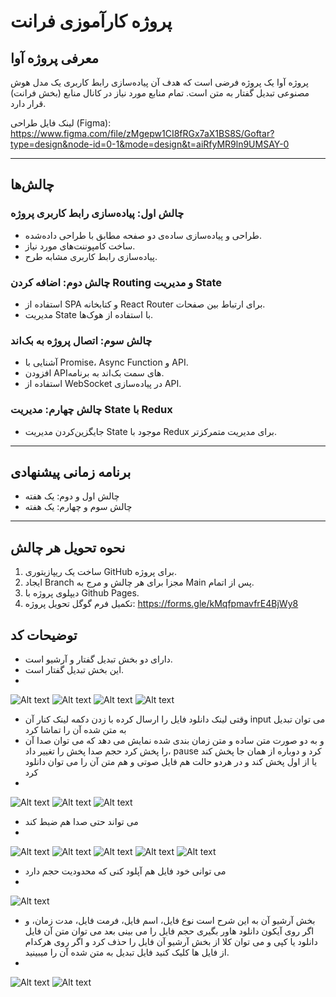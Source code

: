 # پروژه کارآموزی فرانت

## معرفی پروژه آوا
پروژه آوا یک پروژه فرضی است که هدف آن پیاده‌سازی رابط کاربری یک مدل هوش مصنوعی تبدیل گفتار به متن است.
تمام منابع مورد نیاز در کانال منابع (بخش فرانت) قرار دارد.

لینک فایل طراحی (Figma):
https://www.figma.com/file/zMgepw1CI8fRGx7aX1BS8S/Goftar?type=design&node-id=0-1&mode=design&t=aiRfyMR9ln9UMSAY-0

---

## چالش‌ها

### چالش اول: پیاده‌سازی رابط کاربری پروژه
- طراحی و پیاده‌سازی ساده‌ی دو صفحه مطابق با طراحی داده‌شده.
- ساخت کامپوننت‌های مورد نیاز.
- پیاده‌سازی رابط کاربری مشابه طرح.

### چالش دوم: اضافه کردن Routing و مدیریت State
- استفاده از SPA و کتابخانه React Router برای ارتباط بین صفحات.
- مدیریت State با استفاده از هوک‌ها.

### چالش سوم: اتصال پروژه به بک‌اند
- آشنایی با Promise، Async Function و API.
- افزودن APIهای سمت بک‌اند به برنامه.
- استفاده از WebSocket در پیاده‌سازی API.

### چالش چهارم: مدیریت State با Redux
- جایگزین‌کردن مدیریت State موجود با Redux برای مدیریت متمرکزتر.

---

## برنامه زمانی پیشنهادی
- چالش اول و دوم: یک هفته
- چالش سوم و چهارم: یک هفته

---

## نحوه تحویل هر چالش
1. ساخت یک ریپازیتوری GitHub برای پروژه.
2. ایجاد Branch مجزا برای هر چالش و مرج به Main پس از اتمام.
3. دیپلوی پروژه با Github Pages.
4. تکمیل فرم گوگل تحویل پروژه:
https://forms.gle/kMqfpmavfrE4BjWy8

## توضیحات کد
- دارای دو بخش تبدیل گفتار و آرشیو است.
- این بخش تبدیل گفتار است.
- 
![Alt text](https://github.com/amirhoprogrammer/front-project-roshan/blob/main/image%20of%20project/image1.png)
![Alt text](https://github.com/amirhoprogrammer/front-project-roshan/blob/main/image%20of%20project/image2.png)
![Alt text](https://github.com/amirhoprogrammer/front-project-roshan/blob/main/image%20of%20project/image3.png)
![Alt text](https://github.com/amirhoprogrammer/front-project-roshan/blob/main/image%20of%20project/image4.png)
- وقتی لینک دانلود فایل را ارسال کرده با زدن دکمه لینک کنار آن input می توان تبدیل به متن شده آن را تماشا کرد
- و به دو صورت متن ساده و متن زمان بندی شده نمایش می دهد که می توان صدا آن را پخش کرد حجم صدا پخش را تغییر داد، pause کرد و دوباره از همان جا پخش کند یا از اول پخش کند و در هردو حالت هم فایل صوتی و هم متن آن را می توان دانلود کرد
- 
![Alt text](https://github.com/amirhoprogrammer/front-project-roshan/blob/main/image%20of%20project/image5.png)
![Alt text](https://github.com/amirhoprogrammer/front-project-roshan/blob/main/image%20of%20project/image6.png)
![Alt text](https://github.com/amirhoprogrammer/front-project-roshan/blob/main/image%20of%20project/image11.png)
- می تواند حتی صدا هم ضبط کند
- 
![Alt text](https://github.com/amirhoprogrammer/front-project-roshan/blob/main/image%20of%20project/image1.png)
![Alt text](https://github.com/amirhoprogrammer/front-project-roshan/blob/main/image%20of%20project/image7.png)
![Alt text](https://github.com/amirhoprogrammer/front-project-roshan/blob/main/image%20of%20project/image8.png)
![Alt text](https://github.com/amirhoprogrammer/front-project-roshan/blob/main/image%20of%20project/image9.png)
![Alt text](https://github.com/amirhoprogrammer/front-project-roshan/blob/main/image%20of%20project/image10.png)
- می توانی خود فایل هم آپلود کنی که محدودیت حجم دارد
- 
![Alt text](https://github.com/amirhoprogrammer/front-project-roshan/blob/main/image%20of%20project/image2.png)
- بخش آرشیو آن به این شرح است نوع فایل، اسم فایل، فرمت فایل، مدت زمان، و اگر روی آیکون دانلود هاور بگیری حجم فایل را می بینی بعد می توان متن آن فایل دانلود یا کپی و می توان کلا از بخش آرشیو آن فایل را حذف کرد و اگر روی هرکدام از فایل ها کلیک کنید فایل تبدیل به متن شده آن را میبینید.
- 
![Alt text](https://github.com/amirhoprogrammer/front-project-roshan/blob/main/image%20of%20project/image12.png)
![Alt text](https://github.com/amirhoprogrammer/front-project-roshan/blob/main/image%20of%20project/image13.png)
